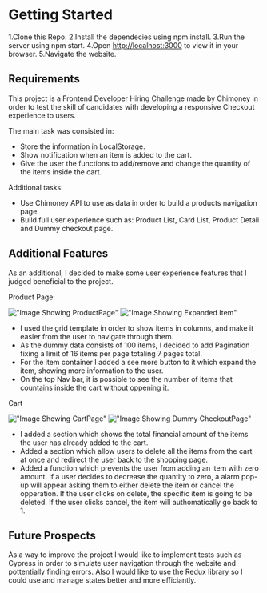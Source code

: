 # Getting Started

1.Clone this Repo.
2.Install the dependecies using npm install.
3.Run the server using npm start.
4.Open [http://localhost:3000](http://localhost:3000) to view it in your browser.
5.Navigate the website.

## Requirements

This project is a Frontend Developer Hiring Challenge made by Chimoney in order to test the skill of candidates with developing a responsive Checkout experience to users.

The main task was consisted in:

- Store the information in LocalStorage.
- Show notification when an item is added to the cart.
- Give the user the functions to add/remove and change the quantity of the items inside the cart.

Additional tasks:

- Use Chimoney API to use as data in order to build a products navigation page.
- Build full user experience such as: Product List, Card List, Product Detail and Dummy checkout page.

## Additional Features

As an additional, I decided to make some user experience features that I judged beneficial to the project.

Product Page:

!["Image Showing ProductPage"]()
!["Image Showing Expanded Item"]()

- I used the grid template in order to show items in columns, and make it easier from the user to navigate through them.
- As the dummy data consists of 100 items, I decided to add Pagination fixing a limit of 16 items per page totaling 7 pages total.
- For the item container I added a see more button to it which expand the item, showing more information to the user.
- On the top Nav bar, it is possible to see the number of items that countains inside the cart without oppening it.

Cart

!["Image Showing CartPage"]()
!["Image Showing Dummy CheckoutPage"]()

- I added a section which shows the total financial amount of the items the user has already added to the cart.
- Added a section which allow users to delete all the items from the cart at once and redirect the user back to the shopping page.
- Added a function which prevents the user from adding an item with zero amount. If a user decides to decrease the quantity to zero, a alarm pop-up will appear asking them to either delete the item or cancel the opperation. If the user clicks on delete, the specific item is going to be deleted. If the user clicks cancel, the item will authomatically go back to 1.

## Future Prospects

As a way to improve the project I would like to implement tests such as Cypress in order to simulate user navigation through the website and pottentially finding errors.
Also I would like to use the Redux library so I could use and manage states better and more efficiantly.

